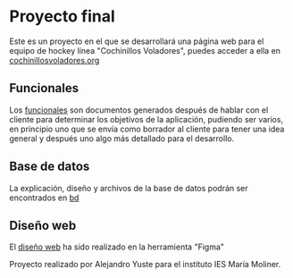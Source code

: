 # Proyecto final
Este es un proyecto en el que se desarrollará una página web para el equipo de hockey línea "Cochinillos Voladores", puedes acceder a ella en [cochinillosvoladores.org](https://cochinillosvoladores.org)

## Funcionales
Los [funcionales](./funcionales/) son documentos generados después de hablar con el cliente para determinar los objetivos de la aplicación,
     pudiendo ser varios, en principio uno que se envía como borrador al cliente para tener una idea general y después
     uno algo más detallado para el desarrollo.

## Base de datos
La explicación, diseño y archivos de la base de datos podrán ser encontrados en [bd](./bd/)

## Diseño web
El [diseño web](https://www.figma.com/file/YrMHBDjdA8WNVgud9xMRyD/Cochinillos-voladores?type=design&node-id=0%3A1&mode=design&t=9MgojHQaGJ25esLB-1) ha sido realizado en la herramienta "Figma"

Proyecto realizado por Alejandro Yuste para el instituto IES María Moliner.
